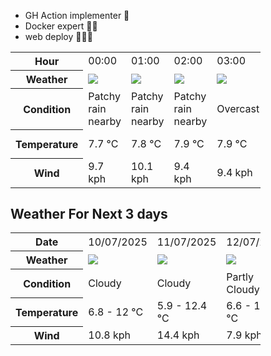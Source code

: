 - GH Action implementer 🚀
- Docker expert 🐳🚢
- web deploy 👨🏻‍💻

<div style="width:400px">


<table>
    <tr>
        <th>Hour</th>
        <td>00:00</td><td>01:00</td><td>02:00</td><td>03:00</td><td>04:00</td><td>05:00</td><td>06:00</td><td>07:00</td><td>08:00</td><td>09:00</td><td>10:00</td><td>11:00</td><td>12:00</td><td>13:00</td><td>14:00</td><td>15:00</td><td>16:00</td><td>17:00</td><td>18:00</td><td>19:00</td><td>20:00</td><td>21:00</td><td>22:00</td><td>23:00</td>
    </tr>
    <tr>
        <th>Weather</th>
        <td><img src="https://cdn.weatherapi.com/weather/64x64/night/176.png"></img></td><td><img src="https://cdn.weatherapi.com/weather/64x64/night/176.png"></img></td><td><img src="https://cdn.weatherapi.com/weather/64x64/night/176.png"></img></td><td><img src="https://cdn.weatherapi.com/weather/64x64/night/122.png"></img></td><td><img src="https://cdn.weatherapi.com/weather/64x64/night/119.png"></img></td><td><img src="https://cdn.weatherapi.com/weather/64x64/night/176.png"></img></td><td><img src="https://cdn.weatherapi.com/weather/64x64/night/116.png"></img></td><td><img src="https://cdn.weatherapi.com/weather/64x64/night/119.png"></img></td><td><img src="https://cdn.weatherapi.com/weather/64x64/night/116.png"></img></td><td><img src="https://cdn.weatherapi.com/weather/64x64/day/116.png"></img></td><td><img src="https://cdn.weatherapi.com/weather/64x64/day/122.png"></img></td><td><img src="https://cdn.weatherapi.com/weather/64x64/day/119.png"></img></td><td><img src="https://cdn.weatherapi.com/weather/64x64/day/119.png"></img></td><td><img src="https://cdn.weatherapi.com/weather/64x64/day/119.png"></img></td><td><img src="https://cdn.weatherapi.com/weather/64x64/day/119.png"></img></td><td><img src="https://cdn.weatherapi.com/weather/64x64/day/116.png"></img></td><td><img src="https://cdn.weatherapi.com/weather/64x64/day/116.png"></img></td><td><img src="https://cdn.weatherapi.com/weather/64x64/day/116.png"></img></td><td><img src="https://cdn.weatherapi.com/weather/64x64/night/119.png"></img></td><td><img src="https://cdn.weatherapi.com/weather/64x64/night/116.png"></img></td><td><img src="https://cdn.weatherapi.com/weather/64x64/night/116.png"></img></td><td><img src="https://cdn.weatherapi.com/weather/64x64/night/116.png"></img></td><td><img src="https://cdn.weatherapi.com/weather/64x64/night/116.png"></img></td><td><img src="https://cdn.weatherapi.com/weather/64x64/night/116.png"></img></td>
    </tr>
    <tr>
        <th>Condition</th>
        <td width="200px">Patchy rain nearby</td><td width="200px">Patchy rain nearby</td><td width="200px">Patchy rain nearby</td><td width="200px">Overcast </td><td width="200px">Cloudy </td><td width="200px">Patchy rain nearby</td><td width="200px">Partly Cloudy </td><td width="200px">Cloudy </td><td width="200px">Partly Cloudy </td><td width="200px">Partly Cloudy </td><td width="200px">Overcast</td><td width="200px">Cloudy </td><td width="200px">Cloudy </td><td width="200px">Cloudy </td><td width="200px">Cloudy </td><td width="200px">Partly Cloudy </td><td width="200px">Partly Cloudy </td><td width="200px">Partly Cloudy </td><td width="200px">Cloudy </td><td width="200px">Partly Cloudy </td><td width="200px">Partly Cloudy </td><td width="200px">Partly Cloudy </td><td width="200px">Partly Cloudy </td><td width="200px">Partly Cloudy </td>
    </tr>
    <tr>
        <th>Temperature</th>
        <td>7.7 °C</td><td>7.8 °C</td><td>7.9 °C</td><td>7.9 °C</td><td>7.8 °C</td><td>7.5 °C</td><td>7.6 °C</td><td>7.5 °C</td><td>7.4 °C</td><td>7.8 °C</td><td>7.3 °C</td><td>10.1 °C</td><td>10.8 °C</td><td>11.2 °C</td><td>11.7 °C</td><td>12 °C</td><td>11.9 °C</td><td>10 °C</td><td>8.5 °C</td><td>8 °C</td><td>7.5 °C</td><td>7.2 °C</td><td>7.1 °C</td><td>6.8 °C</td>
    </tr>
    <tr>
        <th>Wind</th>
        <td>9.7 kph</td><td>10.1 kph</td><td>9.4 kph</td><td>9.4 kph</td><td>9 kph</td><td>7.6 kph</td><td>9.4 kph</td><td>9.4 kph</td><td>9.4 kph</td><td>10.1 kph</td><td>10.8 kph</td><td>10.8 kph</td><td>10.8 kph</td><td>10.8 kph</td><td>8.6 kph</td><td>7.6 kph</td><td>6.5 kph</td><td>5.8 kph</td><td>6.5 kph</td><td>6.5 kph</td><td>6.5 kph</td><td>6.8 kph</td><td>7.9 kph</td><td>7.6 kph</td>
    </tr>
</table>


<div/>

## Weather For Next 3 days

<div style="width:400px">


<table>
    <tr>
        <th>Date</th>
        <td>10/07/2025</td><td>11/07/2025</td><td>12/07/2025</td>
    </tr>
    <tr>
        <th>Weather</th>
        <td><img src="https://cdn.weatherapi.com/weather/64x64/day/119.png"/></td><td><img src="https://cdn.weatherapi.com/weather/64x64/day/119.png"/></td><td><img src="https://cdn.weatherapi.com/weather/64x64/day/116.png"/></td>
    </tr>
    <tr>
        <th>Condition</th>
        <td width="200px">Cloudy </td><td width="200px">Cloudy </td><td width="200px">Partly Cloudy </td>
    </tr>
    <tr>
        <th>Temperature</th>
        <td>6.8 -  12 °C</td><td>5.9 -  12.4 °C</td><td>6.6 -  12.6 °C</td>
    </tr>
    <tr>
        <th>Wind</th>
        <td>10.8 kph</td><td>14.4 kph</td><td>7.9 kph</td>
    </tr>
</table>


<div/>


